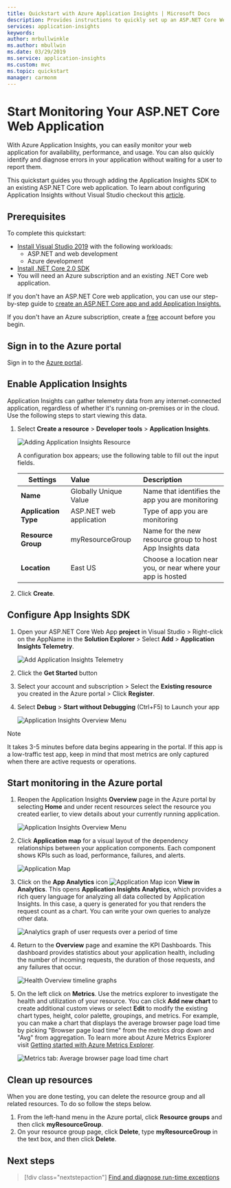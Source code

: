 ```yaml
---
title: Quickstart with Azure Application Insights | Microsoft Docs
description: Provides instructions to quickly set up an ASP.NET Core Web App for monitoring with Application Insights
services: application-insights
keywords:
author: mrbullwinkle
ms.author: mbullwin
ms.date: 03/29/2019
ms.service: application-insights
ms.custom: mvc
ms.topic: quickstart
manager: carmonm
---
```


# Start Monitoring Your ASP.NET Core Web Application

With Azure Application Insights, you can easily monitor your web application for availability, performance, and usage. You can also quickly identify and diagnose errors in your application without waiting for a user to report them. 

This quickstart guides you through adding the Application Insights SDK to an existing ASP.NET Core web application. To learn about configuring Application Insights without Visual Studio checkout this [article](https://docs.microsoft.com/azure/azure-monitor/app/asp-net-core).

## Prerequisites

To complete this quickstart:

- [Install Visual Studio 2019](https://www.visualstudio.com/downloads/) with the following workloads:
  - ASP.NET and web development
  - Azure development
- [Install .NET Core 2.0 SDK](https://www.microsoft.com/net/core)
- You will need an Azure subscription and an existing .NET Core web application.

If you don't have an ASP.NET Core web application, you can use our step-by-step guide to [create an ASP.NET Core app and add Application Insights.](../../azure-monitor/app/asp-net-core.md)

If you don't have an Azure subscription, create a [free](https://azure.microsoft.com/free/) account before you begin.

## Sign in to the Azure portal

Sign in to the [Azure portal](https://portal.azure.com/).

## Enable Application Insights

Application Insights can gather telemetry data from any internet-connected application, regardless of whether it's running on-premises or in the cloud. Use the following steps to start viewing this data.

1. Select **Create a resource** > **Developer tools** > **Application Insights**.

   ![Adding Application Insights Resource](./media/dotnetcore-quick-start/1createresourceappinsight.png)

    A configuration box appears; use the following table to fill out the input fields.

    | Settings        |  Value           | Description  |
   | ------------- |:-------------|:-----|
   | **Name**      | Globally Unique Value | Name that identifies the app you are monitoring |
   | **Application Type** | ASP.NET web application | Type of app you are monitoring |
   | **Resource Group**     | myResourceGroup      | Name for the new resource group to host App Insights data |
   | **Location** | East US | Choose a location near you, or near where your app is hosted |

2. Click **Create**.

## Configure App Insights SDK

1. Open your ASP.NET Core Web App **project** in Visual Studio > Right-click on the AppName in the **Solution Explorer** > Select **Add** > **Application Insights Telemetry**.

    ![Add Application Insights Telemetry](./media/dotnetcore-quick-start/2vsaddappinsights.png)

2. Click the **Get Started** button

3. Select your account and subscription > Select the **Existing resource** you created in the Azure portal > Click **Register**.

4. Select **Debug** > **Start without Debugging** (Ctrl+F5) to Launch your app

    ![Application Insights Overview Menu](./media/dotnetcore-quick-start/3debug.png)

> [!NOTE]
> It takes 3-5 minutes before data begins appearing in the portal. If this app is a low-traffic test app, keep in mind that most metrics are only captured when there are active requests or operations.

## Start monitoring in the Azure portal

1. Reopen the Application Insights **Overview** page in the Azure portal by selecting **Home** and under recent resources select the resource you created earlier, to view details about your currently running application.

   ![Application Insights Overview Menu](./media/dotnetcore-quick-start/4overview.png)

2. Click **Application map** for a visual layout of the dependency relationships between your application components. Each component shows KPIs such as load, performance, failures, and alerts.

   ![Application Map](./media/dotnetcore-quick-start/5appmap.png)

3. Click on the **App Analytics** icon ![Application Map icon](./media/dotnetcore-quick-start/006.png) **View in Analytics**. This opens **Application Insights Analytics**, which provides a rich query language for analyzing all data collected by Application Insights. In this case, a query is generated for you that renders the request count as a chart. You can write your own queries to analyze other data.

   ![Analytics graph of user requests over a period of time](./media/dotnetcore-quick-start/6analytics.png)

4. Return to the **Overview** page and examine the KPI Dashboards.  This dashboard provides statistics about your application health, including the number of incoming requests, the duration of those requests, and any failures that occur. 

   ![Health Overview timeline graphs](./media/dotnetcore-quick-start/7kpidashboards.png)

5. On the left click on **Metrics**. Use the metrics explorer to investigate the health and utilization of your resource. You can click **Add new chart** to create additional custom views or select **Edit** to modify the existing chart types, height, color palette, groupings, and metrics. For example, you can make a chart that displays the average browser page load time by picking "Browser page load time" from the metrics drop down and "Avg" from aggregation. To learn more about Azure Metrics Explorer visit [Getting started with Azure Metrics Explorer](../../azure-monitor/platform/metrics-getting-started.md).

     ![Metrics tab: Average browser page load time chart](./media/dotnetcore-quick-start/8metrics.png)

## Clean up resources
When you are done testing, you can delete the resource group and all related resources. To do so follow the steps below.

1. From the left-hand menu in the Azure portal, click **Resource groups** and then click **myResourceGroup**.
2. On your resource group page, click **Delete**, type **myResourceGroup** in the text box, and then click **Delete**.

## Next steps

> [!div class="nextstepaction"]
> [Find and diagnose run-time exceptions](https://docs.microsoft.com/azure/application-insights/app-insights-tutorial-runtime-exceptions)
